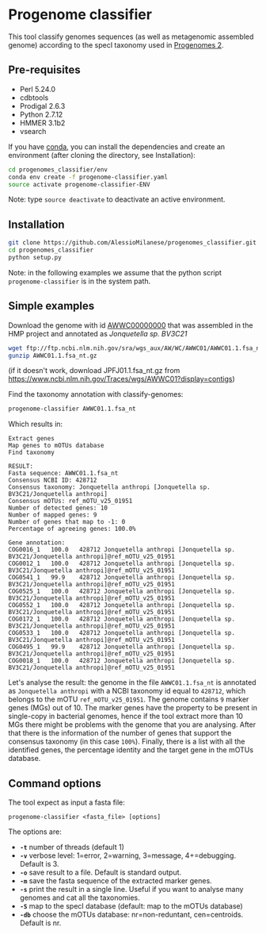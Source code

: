 Progenome classifier
========
This tool classify genomes sequences (as well as metagenomic assembled genome) according to the specI taxonomy used in [Progenomes 2](http://progenomes.embl.de).

Pre-requisites
--------------
* Perl 5.24.0
* cdbtools
* Prodigal 2.6.3
* Python 2.7.12
* HMMER 3.1b2
* vsearch

If you have [conda](https://conda.io/docs/), you can install the dependencies and create an environment (after cloning the directory, see Installation):
```bash
cd progenomes_classifier/env
conda env create -f progenome-classifier.yaml
source activate progenome-classifier-ENV
```
Note: type `source deactivate` to deactivate an active environment.

Installation
--------------
```bash
git clone https://github.com/AlessioMilanese/progenomes_classifier.git
cd progenomes_classifier
python setup.py
```

Note: in the following examples we assume that the python script ```progenome-classifier``` is in the system path.


Simple examples
--------------

Download the genome with id [AWWC00000000](https://www.ncbi.nlm.nih.gov/nuccore/AWWC00000000.1) that was assembled in the HMP project and annotated as *Jonquetella sp. BV3C21*
```bash
wget ftp://ftp.ncbi.nlm.nih.gov/sra/wgs_aux/AW/WC/AWWC01/AWWC01.1.fsa_nt.gz
gunzip AWWC01.1.fsa_nt.gz
```
(if it doesn't work, download JPFJ01.1.fsa_nt.gz from https://www.ncbi.nlm.nih.gov/Traces/wgs/AWWC01?display=contigs)

Find the taxonomy annotation with classify-genomes:
```bash
progenome-classifier AWWC01.1.fsa_nt
```

Which results in:
```
Extract genes
Map genes to mOTUs database
Find taxonomy

RESULT:
Fasta sequence: AWWC01.1.fsa_nt
Consensus NCBI ID: 428712
Consensus taxonomy: Jonquetella anthropi [Jonquetella sp. BV3C21/Jonquetella anthropi]
Consensus mOTUs: ref_mOTU_v25_01951
Number of detected genes: 10
Number of mapped genes: 9
Number of genes that map to -1: 0
Percentage of agreeing genes: 100.0%

Gene annotation:
COG0016_1	100.0	428712 Jonquetella anthropi [Jonquetella sp. BV3C21/Jonquetella anthropi]@ref_mOTU_v25_01951
COG0012_1	100.0	428712 Jonquetella anthropi [Jonquetella sp. BV3C21/Jonquetella anthropi]@ref_mOTU_v25_01951
COG0541_1	99.9	428712 Jonquetella anthropi [Jonquetella sp. BV3C21/Jonquetella anthropi]@ref_mOTU_v25_01951
COG0525_1	100.0	428712 Jonquetella anthropi [Jonquetella sp. BV3C21/Jonquetella anthropi]@ref_mOTU_v25_01951
COG0552_1	100.0	428712 Jonquetella anthropi [Jonquetella sp. BV3C21/Jonquetella anthropi]@ref_mOTU_v25_01951
COG0172_1	100.0	428712 Jonquetella anthropi [Jonquetella sp. BV3C21/Jonquetella anthropi]@ref_mOTU_v25_01951
COG0533_1	100.0	428712 Jonquetella anthropi [Jonquetella sp. BV3C21/Jonquetella anthropi]@ref_mOTU_v25_01951
COG0495_1	99.9	428712 Jonquetella anthropi [Jonquetella sp. BV3C21/Jonquetella anthropi]@ref_mOTU_v25_01951
COG0018_1	100.0	428712 Jonquetella anthropi [Jonquetella sp. BV3C21/Jonquetella anthropi]@ref_mOTU_v25_01951
```

Let's analyse the result: the genome in the file `AWWC01.1.fsa_nt` is annotated as `Jonquetella anthropi` with a NCBI taxonomy id equal to `428712`, which belongs to the mOTU `ref_mOTU_v25_01951`. The genome contains `9` marker genes (MGs) out of 10. The marker genes have the property to be present in single-copy in bacterial genomes, hence if the tool extract more than 10 MGs there might be problems with the genome that you are analysing. After that there is the information of the number of genes that support the consensus taxonomy (in this case `100%`). Finally, there is a list with all the identified genes, the percentage identity and the target gene in the mOTUs database.

Command options
--------------

The tool expect as input a fasta file:
```
progenome-classifier <fasta_file> [options]
```

The options are:
* **`-t`** number of threads (default 1)
* **`-v`** verbose level: 1=error, 2=warning, 3=message, 4+=debugging. Default is 3.
* **`-o`** save result to a file. Default is standard output.
* **`-m`** save the fasta sequence of the extracted marker genes.
* **`-s`** print the result in a single line. Useful if you want to analyse many genomes and cat all the taxonomies.
* **`-S`** map to the specI database (default: map to the mOTUs database)
* **`-db`** choose the mOTUs database: nr=non-reduntant, cen=centroids. Default is nr.
